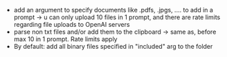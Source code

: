 - add an argument to specify documents like .pdfs, .jpgs, .... to add in a prompt -> u can only upload 10 files in 1 prompt, and there are rate limits regarding file uploads to OpenAI servers
- parse non txt files and/or add them to the clipboard -> same as, before max 10 in 1 prompt. Rate limits apply
- By default: add all binary files specified in "included" arg to the folder